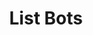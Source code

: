 ---
title: List Bots
excerpt: List bots
api:
  file: botpress-api.json
  operationId: listBots
deprecated: false
hidden: false
metadata:
  title: ''
  description: ''
  robots: index
next:
  description: ''
---